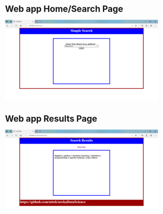 # Web app Home/Search Page

![Image of Search Results Page](https://github.com/nttek/urekaDataScience/blob/master/Week6/Screenshot%20(62).png)


# Web app Results Page

![Image of Search Home Page](https://github.com/nttek/urekaDataScience/blob/master/Week6/Screenshot%20(61).png)
